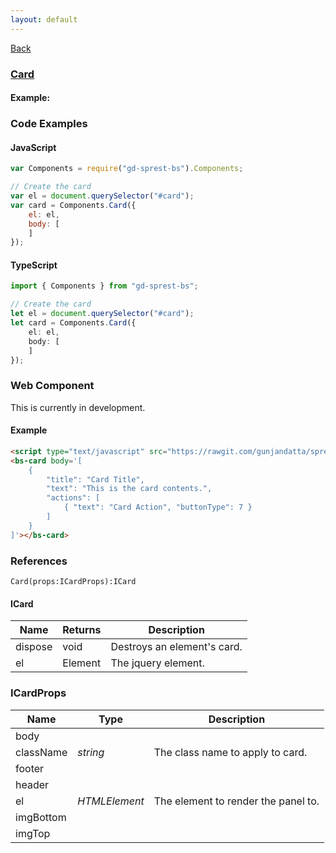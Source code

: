 ```yaml
---
layout: default
---
```

<div class="page-info" markdown="1">

[Back](/bs)

</div>

### [Card](https://getbootstrap.com/docs/4.1/components/cards)

#### Example:

<div id="card"></div>

### Code Examples

#### JavaScript
```js
var Components = require("gd-sprest-bs").Components;

// Create the card
var el = document.querySelector("#card");
var card = Components.Card({
    el: el,
    body: [
    ]
});
```
#### TypeScript
```ts
import { Components } from "gd-sprest-bs";

// Create the card
let el = document.querySelector("#card");
let card = Components.Card({
    el: el,
    body: [
    ]
});
```

### Web Component
This is currently in development.

#### Example

<bs-card body='[
    {
        "title": "Card Title",
        "text": "This is the card contents.",
        "actions": [
            { "text": "Card Action", "buttonType": 7 }
        ]
    }
]'></bs-card>

```html
<script type="text/javascript" src="https://rawgit.com/gunjandatta/sprest-bs/master/wc/dist/gd-sprest-bs.js"></script>
<bs-card body='[
    {
        "title": "Card Title",
        "text": "This is the card contents.",
        "actions": [
            { "text": "Card Action", "buttonType": 7 }
        ]
    }
]'></bs-card>
```

### References

```
Card(props:ICardProps):ICard
```

#### ICard

| Name | Returns | Description |
| --- | --- | --- |
| dispose | void | Destroys an element's card. |
| el | Element | The jquery element. |

### ICardProps

| Name | Type | Description |
| --- | --- | --- |
| body | | |
| className | _string_ | The class name to apply to card. |
| footer | | |
| header | | |
| el | _HTMLElement_ | The element to render the panel to. |
| imgBottom | | |
| imgTop | | |

<script src="https://rawgit.com/gunjandatta/sprest-bs/master/wc/dist/gd-sprest-bs.js"></script>
<script type="text/javascript">
    // Wait for the window to be loaded
    window.addEventListener("load", function() {
        // See if a card exists
        var card = document.querySelector("#card");
        if(card) {
            // Render the card
            $REST.Components.Card({
                el: card,
                body: [
                    {
                        "title": "Card Title",
                        "text": "This is the card contents.",
                        "actions": [
                            { "text": "Card Action", "buttonType": 7 }
                        ]
                    }
                ]
            });
        }
    });
</script>